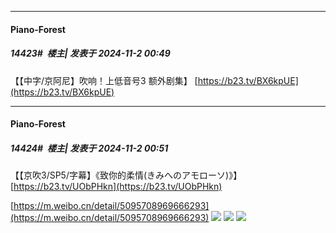 ﻿
*****

####  Piano-Forest  
##### 14423#         楼主| 发表于 2024-11-2 00:49

【【中字/京阿尼】吹响！上低音号3 额外剧集】 
[https://b23.tv/BX6kpUE](https://b23.tv/BX6kpUE)

*****

####  Piano-Forest  
##### 14424#         楼主| 发表于 2024-11-2 00:51

【【京吹3/SP5/字幕】《致你的柔情(きみへのアモローソ)》】 
[https://b23.tv/UObPHkn](https://b23.tv/UObPHkn)

[https://m.weibo.cn/detail/5095708969666293](https://m.weibo.cn/detail/5095708969666293)
<img src="https://p.sda1.dev/20/9f3d8004b863c50b8e50e9db8967e8a1/6d8dc09egy1hv632d8qxcj20rf0z1e81.jpg" referrerpolicy="no-referrer">
<img src="https://p.sda1.dev/20/a1a4798651ac239279a02f62a15db977/6d8dc09egy1hv632mfcnoj20r10z1hdt.jpg" referrerpolicy="no-referrer">
<img src="https://p.sda1.dev/20/c1f2af5b321ac167b1fe0e3a2e044cc6/6d8dc09egy1hv62sekjhmj21i60ya4qr.jpg" referrerpolicy="no-referrer">

